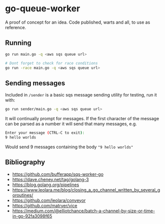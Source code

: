 # go-queue-worker 

A proof of concept for an idea. Code published, warts and all, to use as reference.

## Running
```sh
go run main.go -q <aws sqs queue url>

# Dont forget to check for race conditions
go run -race main.go -q <aws sqs queue url>
```

## Sending messages
Included in `/sender` is a basic sqs message sending utility for testing, run it with:
```sh
go run sender/main.go -q <aws sqs queue url>
```

It will continually prompt for messages. If the first character of the message can be parsed as a number it will send that many messages, e.g.
```sh
Enter your message (CTRL-C to exit):
9 hello worlds
```
Would send 9 messages containing the body `"9 hello worlds"`

## Bibliography

- https://github.com/bufferapp/sqs-worker-go
- https://dave.cheney.net/tag/golang-3
- https://blog.golang.org/pipelines
- https://www.leolara.me/blog/closing_a_go_channel_written_by_several_goroutines/
- https://github.com/leolara/conveyor
- https://github.com/matryer/vice
- https://medium.com/@elliotchance/batch-a-channel-by-size-or-time-in-go-92fa3098f65
